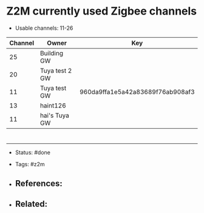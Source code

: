 # Z2M currently used Zigbee channels
- Usable channels: 11-26

| Channel | Owner          | Key                              |
| ------- | -------------- | -------------------------------- |
| 25      | Building GW    |                                  |
| 20      | Tuya test 2 GW |                                  |
| 11      | Tuya test GW   | 960da9ffa1e5a42a83689f76ab908af3 |
| 13      | haint126       |                                  |
| 11      | hai's Tuya GW  |                                  |



# 

---
- Status: #done

- Tags: #z2m

- References:
	- 

- Related:
	- 
